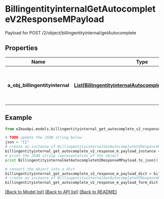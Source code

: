 # BillingentityinternalGetAutocompleteV2ResponseMPayload

Payload for POST /2/object/billingentityinternal/getAutocomplete

## Properties

Name | Type | Description | Notes
------------ | ------------- | ------------- | -------------
**a_obj_billingentityinternal** | [**List[BillingentityinternalAutocompleteElementResponse]**](BillingentityinternalAutocompleteElementResponse.md) | An array of Billingentityinternal object containing the description, ID and active status about the element. | 

## Example

```python
from eZmaxApi.models.billingentityinternal_get_autocomplete_v2_response_m_payload import BillingentityinternalGetAutocompleteV2ResponseMPayload

# TODO update the JSON string below
json = "{}"
# create an instance of BillingentityinternalGetAutocompleteV2ResponseMPayload from a JSON string
billingentityinternal_get_autocomplete_v2_response_m_payload_instance = BillingentityinternalGetAutocompleteV2ResponseMPayload.from_json(json)
# print the JSON string representation of the object
print BillingentityinternalGetAutocompleteV2ResponseMPayload.to_json()

# convert the object into a dict
billingentityinternal_get_autocomplete_v2_response_m_payload_dict = billingentityinternal_get_autocomplete_v2_response_m_payload_instance.to_dict()
# create an instance of BillingentityinternalGetAutocompleteV2ResponseMPayload from a dict
billingentityinternal_get_autocomplete_v2_response_m_payload_form_dict = billingentityinternal_get_autocomplete_v2_response_m_payload.from_dict(billingentityinternal_get_autocomplete_v2_response_m_payload_dict)
```
[[Back to Model list]](../README.md#documentation-for-models) [[Back to API list]](../README.md#documentation-for-api-endpoints) [[Back to README]](../README.md)


